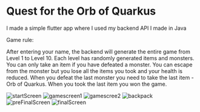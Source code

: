 # Quest for the Orb of Quarkus

I made a simple flutter app where I used my backend API I made in Java

Game rule:

After entering your name, the backend will generate the entire game from Level 1 to Level 10.
Each level has randomly generated items and monsters. You can only take an item if you have defeated a monster.
You can escape from the monster but you lose all the items you took and your health is reduced.
When you defeat the last monster you need to take the last item - Orb of Quarkus. When you took the last item you won the game.


![startScreen](https://user-images.githubusercontent.com/46820391/108084940-17571680-7075-11eb-81ae-d116e237be66.png)
![gamescreen1](https://user-images.githubusercontent.com/46820391/108084923-11613580-7075-11eb-8263-9084977f2ffd.png)
![gamescree2](https://user-images.githubusercontent.com/46820391/108084930-13c38f80-7075-11eb-8b4e-8e07694a0907.png)
![backpack](https://user-images.githubusercontent.com/46820391/108084934-14f4bc80-7075-11eb-8610-65234472a959.png)
![preFinalScreen](https://user-images.githubusercontent.com/46820391/108084915-0efedb80-7075-11eb-86b9-959c1c5a850b.png)
![finalScreen](https://user-images.githubusercontent.com/46820391/108084936-158d5300-7075-11eb-859d-00ac53b319dc.png)
